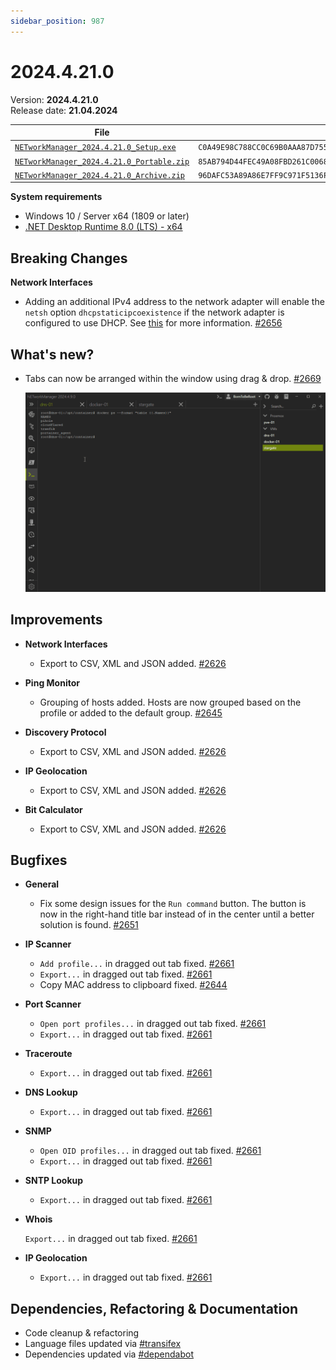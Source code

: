 ```yaml
---
sidebar_position: 987
---
```


# 2024.4.21.0

Version: **2024.4.21.0** <br />
Release date: **21.04.2024**

| File                                                                                                                                                              | `SHA256`                                                           |
| ----------------------------------------------------------------------------------------------------------------------------------------------------------------- | ------------------------------------------------------------------ |
| [`NETworkManager_2024.4.21.0_Setup.exe`](https://github.com/BornToBeRoot/NETworkManager/releases/download/2024.4.21.0/NETworkManager_2024.4.21.0_Setup.exe)       | `C0A49E98C788CC0C69B0AAA87D7550B7307B797A761B8913D1CDAE305FDFF666` |
| [`NETworkManager_2024.4.21.0_Portable.zip`](https://github.com/BornToBeRoot/NETworkManager/releases/download/2024.4.21.0/NETworkManager_2024.4.21.0_Portable.zip) | `85AB794D44FEC49A08FBD261C00689E8D50A50DF9787B85946752B1F180373B6` |
| [`NETworkManager_2024.4.21.0_Archive.zip`](https://github.com/BornToBeRoot/NETworkManager/releases/download/2024.4.21.0/NETworkManager_2024.4.21.0_Archive.zip)   | `96DAFC53A89A86E7FF9C971F5136FD9474BF2CCB956C724EE93C10B231B25819` |

**System requirements**

- Windows 10 / Server x64 (1809 or later)
- [.NET Desktop Runtime 8.0 (LTS) - x64](https://dotnet.microsoft.com/en-us/download/dotnet/8.0/runtime)

## Breaking Changes

**Network Interfaces**

- Adding an additional IPv4 address to the network adapter will enable the `netsh` option `dhcpstaticipcoexistence` if the network adapter is configured to use DHCP. See [this](../application/network-interface.md#configure) for more information. [#2656](https://github.com/BornToBeRoot/NETworkManager/pull/2656)

## What's new?

- Tabs can now be arranged within the window using drag & drop. [#2669](https://github.com/BornToBeRoot/NETworkManager/pull/2669)

  ![Changelog #2669](../img/changelog-2669.gif)

## Improvements

- **Network Interfaces**

  - Export to CSV, XML and JSON added. [#2626](https://github.com/BornToBeRoot/NETworkManager/pull/2626)

- **Ping Monitor**

  - Grouping of hosts added. Hosts are now grouped based on the profile or added to the default group. [#2645](https://github.com/BornToBeRoot/NETworkManager/pull/2645)

- **Discovery Protocol**

  - Export to CSV, XML and JSON added. [#2626](https://github.com/BornToBeRoot/NETworkManager/pull/2626)

- **IP Geolocation**

  - Export to CSV, XML and JSON added. [#2626](https://github.com/BornToBeRoot/NETworkManager/pull/2626)

- **Bit Calculator**

  - Export to CSV, XML and JSON added. [#2626](https://github.com/BornToBeRoot/NETworkManager/pull/2626)

## Bugfixes

- **General**

  - Fix some design issues for the `Run command` button. The button is now in the right-hand title bar instead of in the center until a better solution is found. [#2651](https://github.com/BornToBeRoot/NETworkManager/pull/2651)

- **IP Scanner**

  - `Add profile...` in dragged out tab fixed. [#2661](https://github.com/BornToBeRoot/NETworkManager/pull/2661)
  - `Export...` in dragged out tab fixed. [#2661](https://github.com/BornToBeRoot/NETworkManager/pull/2661)
  - Copy MAC address to clipboard fixed. [#2644](https://github.com/BornToBeRoot/NETworkManager/pull/2644)

- **Port Scanner**

  - `Open port profiles...` in dragged out tab fixed. [#2661](https://github.com/BornToBeRoot/NETworkManager/pull/2661)
  - `Export...` in dragged out tab fixed. [#2661](https://github.com/BornToBeRoot/NETworkManager/pull/2661)

- **Traceroute**

  - `Export...` in dragged out tab fixed. [#2661](https://github.com/BornToBeRoot/NETworkManager/pull/2661)

- **DNS Lookup**

  - `Export...` in dragged out tab fixed. [#2661](https://github.com/BornToBeRoot/NETworkManager/pull/2661)

- **SNMP**

  - `Open OID profiles...` in dragged out tab fixed. [#2661](https://github.com/BornToBeRoot/NETworkManager/pull/2661)
  - `Export...` in dragged out tab fixed. [#2661](https://github.com/BornToBeRoot/NETworkManager/pull/2661)

- **SNTP Lookup**

  - `Export...` in dragged out tab fixed. [#2661](https://github.com/BornToBeRoot/NETworkManager/pull/2661)

- **Whois**

  `Export...` in dragged out tab fixed. [#2661](https://github.com/BornToBeRoot/NETworkManager/pull/2661)

- **IP Geolocation**

  - `Export...` in dragged out tab fixed. [#2661](https://github.com/BornToBeRoot/NETworkManager/pull/2661)

## Dependencies, Refactoring & Documentation

- Code cleanup & refactoring
- Language files updated via [#transifex](https://github.com/BornToBeRoot/NETworkManager/pulls?q=author%3Aapp%2Ftransifex-integration)
- Dependencies updated via [#dependabot](https://github.com/BornToBeRoot/NETworkManager/pulls?q=author%3Aapp%2Fdependabot)
